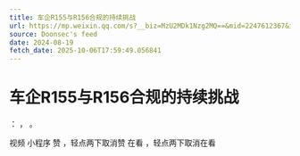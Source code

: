 ```yaml
---
title: 车企R155与R156合规的持续挑战
url: https://mp.weixin.qq.com/s?__biz=MzU2MDk1Nzg2MQ==&mid=2247612367&idx=3&sn=a86a107a9c6ae9c8be4cc38fa6c3f6d9
source: Doonsec's feed
date: 2024-08-19
fetch_date: 2025-10-06T17:59:49.056841
---
```


# 车企R155与R156合规的持续挑战

：
，
。

视频
小程序
赞
，轻点两下取消赞
在看
，轻点两下取消在看